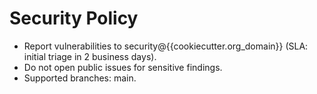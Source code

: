 
# Security Policy
- Report vulnerabilities to security@{{cookiecutter.org_domain}} (SLA: initial triage in 2 business days).
- Do not open public issues for sensitive findings.
- Supported branches: main.

